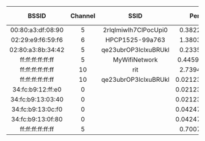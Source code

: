 |BSSID|Channel|SSID|Percent Packets|Percent Retry|Retry|Beacons|Data Pkts|Probe Reqs|Probe Resp|Auths|Deauths|Other|Protection|
|:--:|:--:|:--:|:--:|:--:|:--:|:--:|:--:|:--:|:--:|:--:|:--:|:--:|:--:|
|00:80:a3:df:08:90|5|2rlqlmiwIh7ClPocUpi0|0.3822467615204927|22.22222222222222|4|13|0|0|5|0|0|0|||
|02:29:e9:f6:59:f6|6|HPCP1525-99a763|1.3803355277128901|0|0|52|0|0|13|0|0|0|||
|02:80:a3:8b:34:42|5|qe23ubrOP3lclxuBRUkl|0.2335952431514122|36.36363636363637|4|6|0|0|5|0|0|0|||
|ff:ff:ff:ff:ff:ff|5|MyWifiNetwork|0.44595455510724147|0|0|0|0|21|0|0|0|0|||
|ff:ff:ff:ff:ff:ff|10|rit|2.7394351242301975|0|0|0|0|129|0|0|0|0|||
|ff:ff:ff:ff:ff:ff|10|qe23ubrOP3lclxuBRUkl|0.021235931195582928|0|0|0|0|1|0|0|0|0|||
|34:fc:b9:12:ff:e0|0|<Broadcast>|0.021235931195582928|0|0|0|0|0|0|0|0|1|||
|34:fc:b9:13:03:40|0|<Broadcast>|0.021235931195582928|0|0|0|0|0|0|0|0|1|||
|34:fc:b9:13:0c:f0|0|<Broadcast>|0.042471862391165856|0|0|0|0|0|0|0|0|2|||
|34:fc:b9:13:0f:80|0|<Broadcast>|0.042471862391165856|0|0|0|0|0|0|0|0|2|||
|ff:ff:ff:ff:ff:ff|5|<Broadcast>|0.7007857294542366|0|0|0|0|33|0|0|0|0|||
